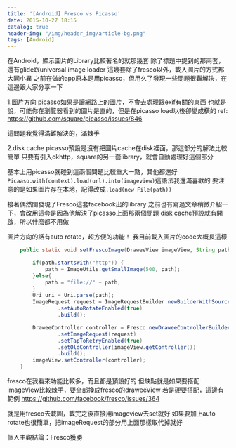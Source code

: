 ```yaml
---
title: '[Android] Fresco vs Picasso'
date: 2015-10-27 18:15
catalog: true
header-img: "/img/header_img/article-bg.png"
tags: [Android]
---
```

在Android，顯示圖片的Library比較著名的就那幾套
除了標題中提到的那兩套，還有glide跟universal image loader
這幾套除了fresco以外，載入圖片的方式都大同小異
之前在做的app原本是用picasso，但用久了發現一些問題很難解決，在這邊跟大家分享一下

1.圖片方向
picasso如果是讀網路上的圖片，不會去處理跟exif有關的東西
也就是說，可能你在瀏覽器看到的圖片是直的，但是在picasso load以後卻變成橫的
ref: https://github.com/square/picasso/issues/846

這問題我覺得滿難解決的，滿棘手

2.disk cache
picasso預設是沒有把圖片cache在disk裡面，那這部分的解法比較簡單
只要有引入okhttp，square的另一套library，就會自動處理好這個部分

基本上用picasso就碰到這兩個問題比較重大一點，其他都還好
`Picaaso.with(context).load(url).into(imageview)`這語法我還滿喜歡的
要注意的是如果圖片存在本地，記得改成`.load(new File(path))`

接著偶然間發現了Fresco這套facebook出的library
之前也有寫過文章稍微介紹一下，會改用這套是因為他解決了picasso上面那兩個問題
disk cache預設就有開啟，所以什麼都不用做

圖片方向的話有auto rotate，超方便的功能！
我目前載入圖片的code大概長這樣
``` java
    public static void setFrescoImage(DraweeView imageView, String path){

        if(path.startsWith("http")) {
            path = ImageUtils.getSmallImage(500, path);
        }else{
            path = "file://" + path;
        }
        Uri uri = Uri.parse(path);
        ImageRequest request = ImageRequestBuilder.newBuilderWithSource(uri)
                .setAutoRotateEnabled(true)
                .build();

        DraweeController controller = Fresco.newDraweeControllerBuilder()
                .setImageRequest(request)
                .setTapToRetryEnabled(true)
                .setOldController(imageView.getController())
                .build();
        imageView.setController(controller);
    }
```

fresco在我看來功能比較多，而且都是預設好的
但缺點就是如果要搭配imageView比較棘手，要全部換成fresco的draweeView
若是硬要搭配，這邊有範例
https://github.com/facebook/fresco/issues/364

就是用fresco去載圖，載完之後直接用imageview去set就好
如果要加上auto rotate也很簡單，把imageRequest的部分用上面那樣取代掉就好

個人主觀結論：Fresco獲勝
